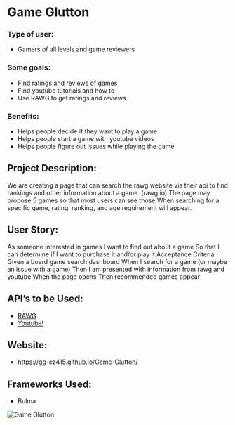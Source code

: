 # Game Glutton

### Type of user:
* Gamers of all levels and game reviewers
### Some goals:
* Find ratings and reviews of games
* Find youtube tutorials and how to
* Use RAWG to get ratings and reviews
### Benefits:
* Helps people decide if they want to play a game
* Helps people start a game with youtube videos
* Helps people figure out issues while playing the game 

## Project Description:
We are creating a page that can search the rawg website via their api to find rankings and other information about a game. (rawg.io)
The page may propose 5 games so that most users can see those
When searching for a specific game, rating, ranking, and age requirement will appear.

## User Story:

As someone interested in games
I want to find out about a game
So that I can determine if I want to purchase it and/or play it
Acceptance Criteria
Given a board game search dashboard
When I search for a game (or maybe an issue with a game)
Then I am presented with information from rawg and youtube 
When the page opens
Then recommended games appear 

## API’s to be Used:
* [RAWG](https://rawg.io/apidocs)
* [Youtube!](https://console.cloud.google.com/apis/api/youtube.googleapis.com)

## Website: 
* https://gg-ez415.github.io/Game-Glutton/

## Frameworks Used:
* Bulma



![Game Glutton](https://user-images.githubusercontent.com/82787571/172019455-886035e9-a2c0-48f9-ac1e-2efd0c2874c9.png)


